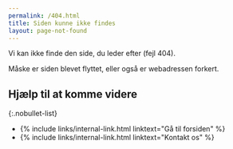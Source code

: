 ```yaml
---
permalink: /404.html
title: Siden kunne ikke findes
layout: page-not-found
---
```


<p class="font-lead mb-0">Vi kan ikke finde den side, du leder efter (fejl 404).</p>

<p class="font-lead mt-0 pb-4 pb-sm-905">Måske er siden blevet flyttet, eller også er webadressen forkert.</p>

<h2 class="h3 mt-sm-905 pt-sm-905">Hjælp til at komme videre</h2>

{:.nobullet-list}
- {% include links/internal-link.html linktext="Gå til forsiden" %}
- {% include links/internal-link.html linktext="Kontakt os" %}